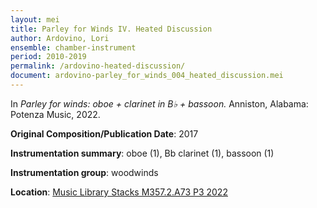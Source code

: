 ```yaml
---
layout: mei
title: Parley for Winds IV. Heated Discussion  
author: Ardovino, Lori
ensemble: chamber-instrument 
period: 2010-2019  
permalink: /ardovino-heated-discussion/
document: ardovino-parley_for_winds_004_heated_discussion.mei
---
```


In *Parley for winds: oboe + clarinet in B♭ + bassoon.* Anniston, Alabama: Potenza Music, 2022.

**Original Composition/Publication Date**: 2017

**Instrumentation summary**: oboe (1), Bb clarinet (1), bassoon (1) 

**Instrumentation group**: woodwinds 

**Location**: <a href="https://tufts.primo.exlibrisgroup.com/permalink/01TUN_INST/1kc9gia/alma991018931681903851" target="_blank">Music Library Stacks M357.2.A73 P3 2022</a>